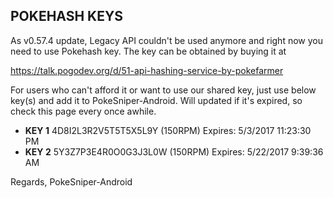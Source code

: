 ## POKEHASH KEYS

As v0.57.4 update, Legacy API couldn't be used anymore and right now you need to use Pokehash key. The key can be obtained by buying it at 

https://talk.pogodev.org/d/51-api-hashing-service-by-pokefarmer

For users who can't afford it or want to use our shared key, just use below key(s) and add it to PokeSniper-Android. Will updated if it's expired, so check this page every once awhile.

- **KEY 1**
4D8I2L3R2V5T5T5X5L9Y (150RPM)
Expires: 5/3/2017 11:23:30 PM
- **KEY 2**
5Y3Z7P3E4R0O0G3J3L0W (150RPM)
Expires: 5/22/2017 9:39:36 AM

Regards,
PokeSniper-Android